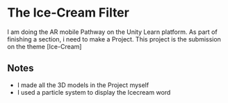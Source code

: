 
# The Ice-Cream Filter

I am doing the AR mobile Pathway on the Unity Learn platform. As part of finishing a section, i need to make a Project. This project is the submission on the theme [Ice-Cream]


## Notes

- I made all the 3D models in the Project myself
- I used a particle system to display the Icecream word
